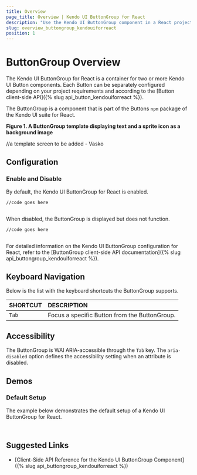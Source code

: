 ```yaml
---
title: Overview
page_title: Overview | Kendo UI ButtonGroup for React
description: "Use the Kendo UI ButtonGroup component in a React project."
slug: overview_buttongroup_kendouiforreact
position: 1
---
```


# ButtonGroup Overview

The Kendo UI ButtonGroup for React is a container for two or more Kendo UI Button components. Each Button can be separately configured depending on your project requirements and according to the [Button client-side API]({% slug api_button_kendouiforreact %}).  

The ButtonGroup is a component that is part of the Buttons `npm` package of the Kendo UI suite for React.

**Figure 1. A ButtonGroup template displaying text and a sprite icon as a background image**

//a template screen to be added - Vasko

## Configuration

### Enable and Disable

By default, the Kendo UI ButtonGroup for React is enabled.

```html
//code goes here
```
```jsx
```

When disabled, the ButtonGroup is displayed but does not function.

```html
//code goes here
```
```jsx
```

For detailed information on the Kendo UI ButtonGroup configuration for React, refer to the [ButtonGroup client-side API documentation]({% slug api_buttongroup_kendouiforreact %}).

## Keyboard Navigation

Below is the list with the keyboard shortcuts the ButtonGroup supports.

| SHORTCUT                            | DESCRIPTION         |
|:---                                 |:---                 |
| `Tab`                               | Focus a specific Button from the ButtonGroup. |

## Accessibility

The ButtonGroup is WAI ARIA-accessible through the `Tab` key. The `aria-disabled` option defines the accessibility setting when an attribute is disabled.

## Demos

### Default Setup

The example below demonstrates the default setup of a Kendo UI ButtonGroup for React.

```html-preview

```
```jsx

```

## Suggested Links

* [Client-Side API Reference for the Kendo UI ButtonGroup Component]({% slug api_buttongroup_kendouiforreact %})
